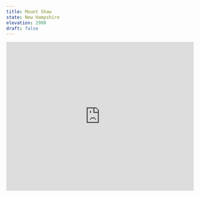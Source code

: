 ```yaml
---
title: Mount Shaw 
state: New Hampshire
elevation: 2990
draft: false
---
```

<iframe class="alltrails" src="https://www.alltrails.com/widget/trail/us/new-hampshire/mount-shaw-via-cold-spring-trail?u=i&sh=q5vqbr" width="100%" height="400" frameborder="0" scrolling="no" marginheight="0" marginwidth="0" title="AllTrails: Trail Guides and Maps for Hiking, Camping, and Running"></iframe>
